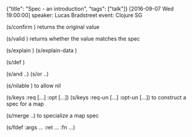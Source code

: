 {"title": "Spec - an introduction", "tags": ["talk"]}
[2016-09-07 Wed 19:00:00]
speaker: Lucas Bradstreet
event: Clojure SG

(s/confirm <spec> <value>)
returns the original value

(s/valid <spec> <value>)
returns whether the value matches the spec

(s/explain <spec> <value>)
(s/explain-data <spec> <value>)

(s/def <namespaced keyword> <spec>)

(s/and <spec> ..)
(s/or <keyword> <spec> ..)

(s/nilable <spec>) to allow nil

(s/keys :req [...] :opt [...])
(s/keys :req-un [...] :opt-un [...])
to construct a spec for a map

(s/merge ..)
to specialize a map spec

(s/fdef :args ... :ret ... :fn ...)

